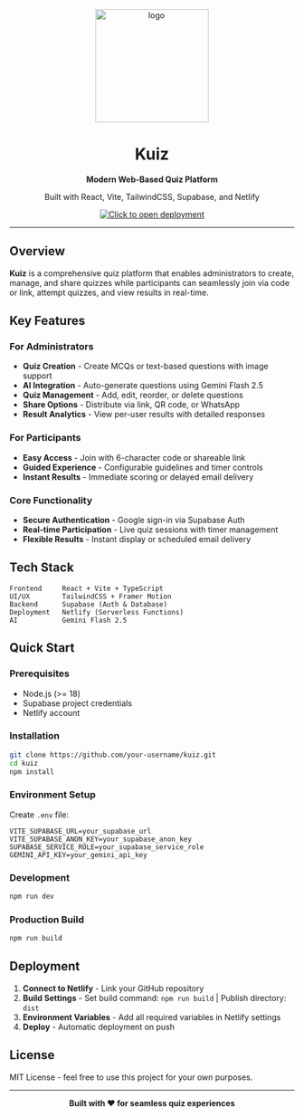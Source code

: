 <div align="center">
  <img width="200" height="200" alt="logo" src="https://github.com/user-attachments/assets/169f5ff2-05cb-4269-8390-042b425e174e" />

  
  # Kuiz
  
  **Modern Web-Based Quiz Platform**
  
  Built with React, Vite, TailwindCSS, Supabase, and Netlify
  
[![Click to open deployment](https://img.shields.io/badge/Live%20Demo-Click%20Here-brightgreen?style=for-the-badge)](https://kuizit.netlify.app)
  
</div>

---

## Overview

**Kuiz** is a comprehensive quiz platform that enables administrators to create, manage, and share quizzes while participants can seamlessly join via code or link, attempt quizzes, and view results in real-time.

## Key Features

### **For Administrators**
- **Quiz Creation** - Create MCQs or text-based questions with image support
- **AI Integration** - Auto-generate questions using Gemini Flash 2.5
- **Quiz Management** - Add, edit, reorder, or delete questions
- **Share Options** - Distribute via link, QR code, or WhatsApp
- **Result Analytics** - View per-user results with detailed responses

### **For Participants**  
- **Easy Access** - Join with 6-character code or shareable link
- **Guided Experience** - Configurable guidelines and timer controls
- **Instant Results** - Immediate scoring or delayed email delivery

### **Core Functionality**
- **Secure Authentication** - Google sign-in via Supabase Auth
- **Real-time Participation** - Live quiz sessions with timer management
- **Flexible Results** - Instant display or scheduled email delivery

## Tech Stack

```
Frontend     React + Vite + TypeScript
UI/UX        TailwindCSS + Framer Motion  
Backend      Supabase (Auth & Database)
Deployment   Netlify (Serverless Functions)
AI           Gemini Flash 2.5
```

## Quick Start

### Prerequisites
- Node.js (>= 18)
- Supabase project credentials
- Netlify account

### Installation

```bash
git clone https://github.com/your-username/kuiz.git
cd kuiz
npm install
```

### Environment Setup

Create `.env` file:

```env
VITE_SUPABASE_URL=your_supabase_url
VITE_SUPABASE_ANON_KEY=your_supabase_anon_key
SUPABASE_SERVICE_ROLE=your_supabase_service_role
GEMINI_API_KEY=your_gemini_api_key
```

### Development

```bash
npm run dev
```

### Production Build

```bash
npm run build
```

## Deployment

1. **Connect to Netlify** - Link your GitHub repository
2. **Build Settings** - Set build command: `npm run build` | Publish directory: `dist`
3. **Environment Variables** - Add all required variables in Netlify settings
4. **Deploy** - Automatic deployment on push

## License

MIT License - feel free to use this project for your own purposes.

---

<div align="center">
  
**Built with ❤️ for seamless quiz experiences**

</div>
